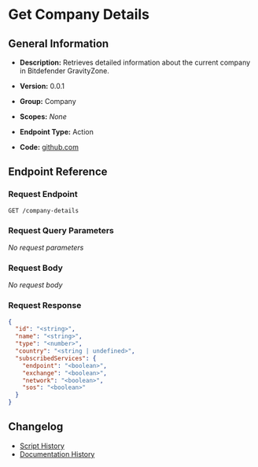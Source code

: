 <!-- BEGIN GENERATED CONTENT -->
# Get Company Details

## General Information

- **Description:** Retrieves detailed information about the current company in Bitdefender GravityZone.

- **Version:** 0.0.1
- **Group:** Company
- **Scopes:** _None_
- **Endpoint Type:** Action
- **Code:** [github.com](https://github.com/NangoHQ/integration-templates/tree/main/integrations/bitdefender/actions/get-company-details.ts)


## Endpoint Reference

### Request Endpoint

`GET /company-details`

### Request Query Parameters

_No request parameters_

### Request Body

_No request body_

### Request Response

```json
{
  "id": "<string>",
  "name": "<string>",
  "type": "<number>",
  "country": "<string | undefined>",
  "subscribedServices": {
    "endpoint": "<boolean>",
    "exchange": "<boolean>",
    "network": "<boolean>",
    "sos": "<boolean>"
  }
}
```

## Changelog

- [Script History](https://github.com/NangoHQ/integration-templates/commits/main/integrations/bitdefender/actions/get-company-details.ts)
- [Documentation History](https://github.com/NangoHQ/integration-templates/commits/main/integrations/bitdefender/actions/get-company-details.md)

<!-- END  GENERATED CONTENT -->

